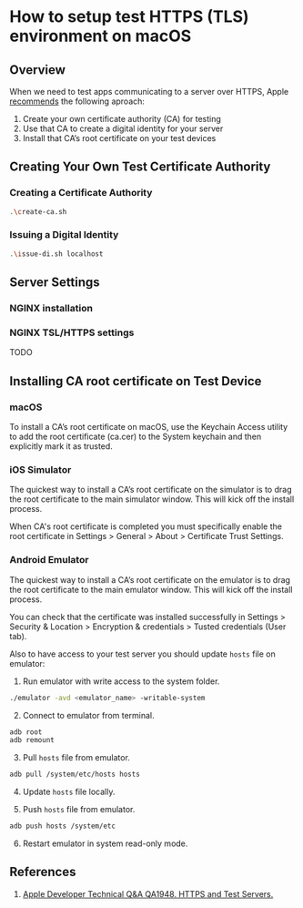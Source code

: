 # How to setup test HTTPS (TLS) environment on macOS

## Overview
When we need to test apps communicating to a server over HTTPS, Apple [recommends](https://developer.apple.com/library/content/qa/qa1948/_index.html) the following aproach:

1. Create your own certificate authority (CA) for testing
2. Use that CA to create a digital identity for your server
3. Install that CA’s root certificate on your test devices

## Creating Your Own Test Certificate Authority
### Creating a Certificate Authority
```bash
.\create-ca.sh
```

### Issuing a Digital Identity
```bash
.\issue-di.sh localhost
```

## Server Settings
### NGINX installation
### NGINX TSL/HTTPS settings
TODO


## Installing CA root certificate on Test Device
### macOS
To install a CA’s root certificate on macOS, use the Keychain Access utility to add the root certificate (ca.cer) to the System keychain and then explicitly mark it as trusted.

### iOS Simulator
The quickest way to install a CA’s root certificate on the simulator is to drag the root certificate to the main simulator window. This will kick off the install process.

When CA's root certificate is completed you must specifically enable the root certificate in Settings > General > About > Certificate Trust Settings.

### Android Emulator
The quickest way to install a CA’s root certificate on the emulator is to drag the root certificate to the main emulator window. This will kick off the install process.

You can check that the certificate was installed successfully in Settings > Security & Location > Encryption & credentials > Tusted credentials (User tab).

Also to have access to your test server you should update `hosts` file on emulator:

1. Run emulator with write access to the system folder.
```bash
./emulator -avd <emulator_name> -writable-system
```  

2. Connect to emulator from terminal.
```bash
adb root
adb remount
```

3. Pull `hosts` file from emulator.
```bash
adb pull /system/etc/hosts hosts
```

4. Update `hosts` file locally.

5. Push `hosts` file from emulator.
```bash
adb push hosts /system/etc
```
6. Restart emulator in system read-only mode.

## References
1. [Apple Developer Technical Q&A QA1948. HTTPS and Test Servers.](https://developer.apple.com/library/content/qa/qa1948/_index.html)
